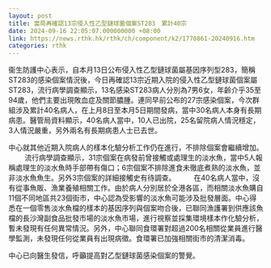 ```yaml
---
layout: post
title: 當局再確認13宗侵入性乙型鏈球菌個案ST283　累計40宗
date: 2024-09-16 22:05:07.000000000 +08:00
link: https://news.rthk.hk/rthk/ch/component/k2/1770861-20240916.htm
categories: rthk
---
```


衞生防護中心表示，自本月13日公布侵入性乙型鏈球菌屬基因序列型283，簡稱ST283的感染個案情況後，今日再確認13宗近期入院的侵入性乙型鏈球菌個案屬ST283，流行病學調查顯示，13名感染ST283病人分別為7男6女，年齡介乎35至94歲，他們主要出現敗血症及關節膿腫。連同早前公布的27宗感染個案，今次群組涉及累計40名病人，在上月8日至本月5日期間發病，當中30名病人本身有長期病患。醫管局資料顯示，40名病人當中，10人已出院，25名留院病人情況穩定，3人情況嚴重，另外兩名有長期病患人士已去世。

中心就其他近期入院病人的樣本化驗分析工作仍在進行，不排除個案會繼續增加。
　　 
流行病學調查顯示，31宗個案在病發前曾接觸或處理生的淡水魚，當中5人報稱處理生的淡水魚時手部帶有傷口；6宗個案不排除進食未徹底煮熟的淡水魚，並非淡水魚魚生。另外3宗個案的詳細接觸史有待調查。
　　 
在40名病人當中，沒有從事魚販、漁業養殖相關工作。由於病人分別居於全港各區，而相關淡水魚購自11個不同地區共23個街市，中心認為受影響的淡水魚可能涉及批發層面。中心得悉在一個零售淡水魚檔的樣本的基因序列與個案吻合後，已聯同漁護署到供應該魚檔的長沙灣副食品批發市場的淡水魚市場，進行視察並採集環境樣本作化驗分析，暫未發現有任何異常情況。另外，中心聯同食環署對超過200名相關從業員進行醫學監測，未發現任何從業員有出現病徵。食環署已加強相關街市的清潔消毒。

中心已向醫生發信，呼籲提高對乙型鏈球菌感染個案的警覺。
